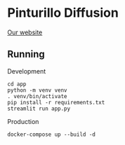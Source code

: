 # Pinturillo Diffusion

[Our website](http://pinturillo-diffusion.tech/)

## Running

Development
```
cd app
python -m venv venv
. venv/bin/activate
pip install -r requirements.txt
streamlit run app.py
```

Production
```
docker-compose up --build -d
```
